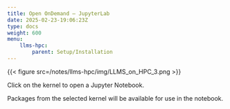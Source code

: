 ```yaml
---
title: Open OnDemand – JupyterLab
date: 2025-02-23-19:06:23Z
type: docs 
weight: 600
menu: 
    llms-hpc:
        parent: Setup/Installation
---
```



{{< figure src=/notes/llms-hpc/img/LLMS_on_HPC_3.png >}}

Click on the kernel to open a Jupyter Notebook.

Packages from the selected kernel will be available for use in the notebook.

